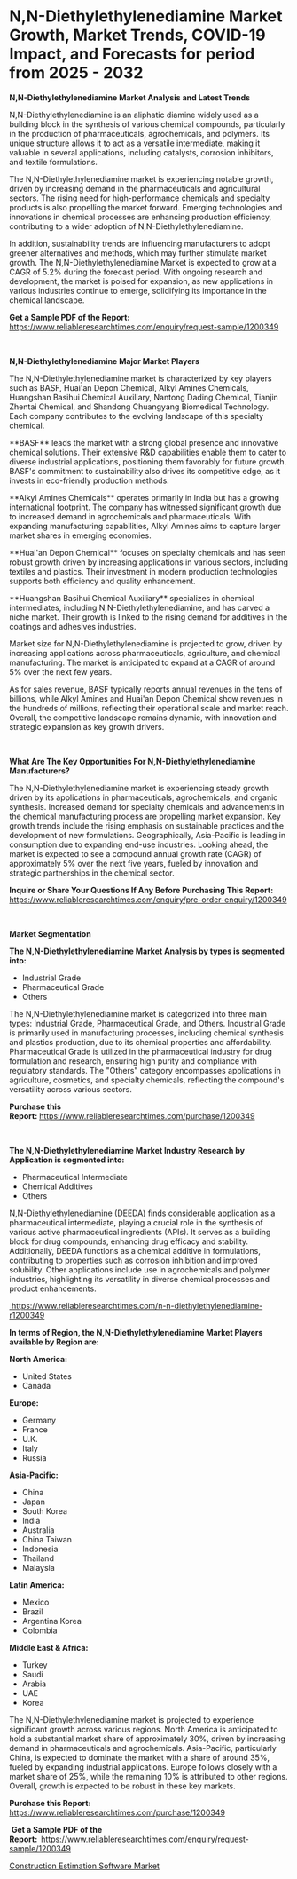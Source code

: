 <p><h1>N,N-Diethylethylenediamine Market Growth, Market Trends, COVID-19 Impact, and Forecasts for period from 2025 - 2032</h1></p><p><strong>N,N-Diethylethylenediamine Market Analysis and Latest Trends</strong></p>
<p><p>N,N-Diethylethylenediamine is an aliphatic diamine widely used as a building block in the synthesis of various chemical compounds, particularly in the production of pharmaceuticals, agrochemicals, and polymers. Its unique structure allows it to act as a versatile intermediate, making it valuable in several applications, including catalysts, corrosion inhibitors, and textile formulations.</p><p>The N,N-Diethylethylenediamine market is experiencing notable growth, driven by increasing demand in the pharmaceuticals and agricultural sectors. The rising need for high-performance chemicals and specialty products is also propelling the market forward. Emerging technologies and innovations in chemical processes are enhancing production efficiency, contributing to a wider adoption of N,N-Diethylethylenediamine.</p><p>In addition, sustainability trends are influencing manufacturers to adopt greener alternatives and methods, which may further stimulate market growth. The N,N-Diethylethylenediamine Market is expected to grow at a CAGR of 5.2% during the forecast period. With ongoing research and development, the market is poised for expansion, as new applications in various industries continue to emerge, solidifying its importance in the chemical landscape.</p></p>
<p><strong>Get a Sample PDF of the Report:&nbsp;</strong> <a href="https://www.reliableresearchtimes.com/enquiry/request-sample/1200349?utm_campaign=2464&utm_medium=2&utm_source=Github&utm_content=ia&utm_term=22032025&utm_id=nn-diethylethylenediamine">https://www.reliableresearchtimes.com/enquiry/request-sample/1200349</a></p>
<p>&nbsp;</p>
<p><strong>N,N-Diethylethylenediamine Major Market Players</strong></p>
<p><p>The N,N-Diethylethylenediamine market is characterized by key players such as BASF, Huai'an Depon Chemical, Alkyl Amines Chemicals, Huangshan Basihui Chemical Auxiliary, Nantong Dading Chemical, Tianjin Zhentai Chemical, and Shandong Chuangyang Biomedical Technology. Each company contributes to the evolving landscape of this specialty chemical.</p><p>**BASF** leads the market with a strong global presence and innovative chemical solutions. Their extensive R&D capabilities enable them to cater to diverse industrial applications, positioning them favorably for future growth. BASF's commitment to sustainability also drives its competitive edge, as it invests in eco-friendly production methods.</p><p>**Alkyl Amines Chemicals** operates primarily in India but has a growing international footprint. The company has witnessed significant growth due to increased demand in agrochemicals and pharmaceuticals. With expanding manufacturing capabilities, Alkyl Amines aims to capture larger market shares in emerging economies.</p><p>**Huai'an Depon Chemical** focuses on specialty chemicals and has seen robust growth driven by increasing applications in various sectors, including textiles and plastics. Their investment in modern production technologies supports both efficiency and quality enhancement.</p><p>**Huangshan Basihui Chemical Auxiliary** specializes in chemical intermediates, including N,N-Diethylethylenediamine, and has carved a niche market. Their growth is linked to the rising demand for additives in the coatings and adhesives industries.</p><p>Market size for N,N-Diethylethylenediamine is projected to grow, driven by increasing applications across pharmaceuticals, agriculture, and chemical manufacturing. The market is anticipated to expand at a CAGR of around 5% over the next few years. </p><p>As for sales revenue, BASF typically reports annual revenues in the tens of billions, while Alkyl Amines and Huai'an Depon Chemical show revenues in the hundreds of millions, reflecting their operational scale and market reach. Overall, the competitive landscape remains dynamic, with innovation and strategic expansion as key growth drivers.</p></p>
<p>&nbsp;</p>
<p><strong>What Are The Key Opportunities For N,N-Diethylethylenediamine Manufacturers?</strong></p>
<p><p>The N,N-Diethylethylenediamine market is experiencing steady growth driven by its applications in pharmaceuticals, agrochemicals, and organic synthesis. Increased demand for specialty chemicals and advancements in the chemical manufacturing process are propelling market expansion. Key growth trends include the rising emphasis on sustainable practices and the development of new formulations. Geographically, Asia-Pacific is leading in consumption due to expanding end-use industries. Looking ahead, the market is expected to see a compound annual growth rate (CAGR) of approximately 5% over the next five years, fueled by innovation and strategic partnerships in the chemical sector.</p></p>
<p><strong>Inquire or Share Your Questions If Any Before Purchasing This Report:</strong> <a href="https://www.reliableresearchtimes.com/enquiry/pre-order-enquiry/1200349?utm_campaign=2464&utm_medium=2&utm_source=Github&utm_content=ia&utm_term=22032025&utm_id=nn-diethylethylenediamine">https://www.reliableresearchtimes.com/enquiry/pre-order-enquiry/1200349</a></p>
<p>&nbsp;</p>
<p><strong>Market Segmentation</strong></p>
<p><strong>The N,N-Diethylethylenediamine Market Analysis by types is segmented into:</strong></p>
<p><ul><li>Industrial Grade</li><li>Pharmaceutical Grade</li><li>Others</li></ul></p>
<p><p>The N,N-Diethylethylenediamine market is categorized into three main types: Industrial Grade, Pharmaceutical Grade, and Others. Industrial Grade is primarily used in manufacturing processes, including chemical synthesis and plastics production, due to its chemical properties and affordability. Pharmaceutical Grade is utilized in the pharmaceutical industry for drug formulation and research, ensuring high purity and compliance with regulatory standards. The "Others" category encompasses applications in agriculture, cosmetics, and specialty chemicals, reflecting the compound's versatility across various sectors.</p></p>
<p><strong>Purchase this Report:&nbsp;</strong><a href="https://www.reliableresearchtimes.com/purchase/1200349?utm_campaign=2464&utm_medium=2&utm_source=Github&utm_content=ia&utm_term=22032025&utm_id=nn-diethylethylenediamine">https://www.reliableresearchtimes.com/purchase/1200349</a></p>
<p>&nbsp;</p>
<p><strong>The N,N-Diethylethylenediamine Market Industry Research by Application is segmented into:</strong></p>
<p><ul><li>Pharmaceutical Intermediate</li><li>Chemical Additives</li><li>Others</li></ul></p>
<p><p>N,N-Diethylethylenediamine (DEEDA) finds considerable application as a pharmaceutical intermediate, playing a crucial role in the synthesis of various active pharmaceutical ingredients (APIs). It serves as a building block for drug compounds, enhancing drug efficacy and stability. Additionally, DEEDA functions as a chemical additive in formulations, contributing to properties such as corrosion inhibition and improved solubility. Other applications include use in agrochemicals and polymer industries, highlighting its versatility in diverse chemical processes and product enhancements.</p></p>
<p><a href="https://www.reliableresearchtimes.com/n-n-diethylethylenediamine-r1200349?utm_campaign=2464&utm_medium=2&utm_source=Github&utm_content=ia&utm_term=22032025&utm_id=nn-diethylethylenediamine">&nbsp;https://www.reliableresearchtimes.com/n-n-diethylethylenediamine-r1200349</a></p>
<p><strong>In terms of Region, the N,N-Diethylethylenediamine Market Players available by Region are:</strong></p>
<p>
    <p> <strong> North America: </strong>
        <ul>
            <li>United States</li>
            <li>Canada</li>
        </ul>
        </p> 
    <p> <strong> Europe: </strong>
        <ul>
            <li>Germany</li>
            <li>France</li>
            <li>U.K.</li>
            <li>Italy</li>
            <li>Russia</li>
        </ul>
        </p> 
    <p> <strong> Asia-Pacific: </strong>
        <ul>
            <li>China</li>
            <li>Japan</li>
            <li>South Korea</li>
            <li>India</li>
            <li>Australia</li>
            <li>China Taiwan</li>
            <li>Indonesia</li>
            <li>Thailand</li>
            <li>Malaysia</li>
        </ul>
        </p> 
    <p> <strong> Latin America: </strong>
        <ul>
            <li>Mexico</li>
            <li>Brazil</li>
            <li>Argentina Korea</li>
            <li>Colombia</li>
        </ul>
        </p> 
    <p> <strong> Middle East & Africa: </strong>
        <ul>
            <li>Turkey</li>
            <li>Saudi</li>
            <li>Arabia</li>
            <li>UAE</li>
            <li>Korea</li>
        </ul>
    </p>
    </p>
<p><p>The N,N-Diethylethylenediamine market is projected to experience significant growth across various regions. North America is anticipated to hold a substantial market share of approximately 30%, driven by increasing demand in pharmaceuticals and agrochemicals. Asia-Pacific, particularly China, is expected to dominate the market with a share of around 35%, fueled by expanding industrial applications. Europe follows closely with a market share of 25%, while the remaining 10% is attributed to other regions. Overall, growth is expected to be robust in these key markets.</p></p>
<p><strong>Purchase this Report: </strong><a href="https://www.reliableresearchtimes.com/purchase/1200349?utm_campaign=2464&utm_medium=2&utm_source=Github&utm_content=ia&utm_term=22032025&utm_id=nn-diethylethylenediamine">https://www.reliableresearchtimes.com/purchase/1200349</a></p>
<p>&nbsp;<strong>Get a Sample PDF of the Report:&nbsp;&nbsp;</strong><a href="https://www.reliableresearchtimes.com/enquiry/request-sample/1200349?utm_campaign=2464&utm_medium=2&utm_source=Github&utm_content=ia&utm_term=22032025&utm_id=nn-diethylethylenediamine">https://www.reliableresearchtimes.com/enquiry/request-sample/1200349</a></p>
<p><strong></strong></p>
<p><p><a href="https://github.com/chungwimbu4/Market-Research-Report-List-1/blob/main/construction-estimation-software-market.md?utm_campaign=2464&utm_medium=2&utm_source=Github&utm_content=ia&utm_term=22032025&utm_id=nn-diethylethylenediamine">Construction Estimation Software Market</a></p></p>